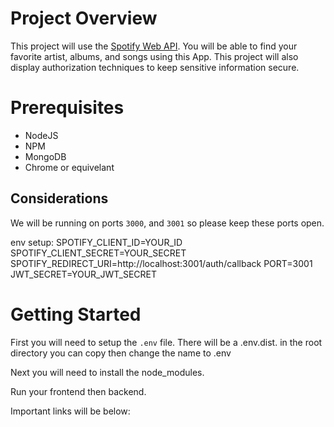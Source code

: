 # Project Overview

This project will use the [Spotify Web API](https://developer.spotify.com/documentation/web-api/). You will be able to find your favorite artist, albums, and songs using this App. This project will also display authorization techniques to keep sensitive information secure.

# Prerequisites

- NodeJS
- NPM
- MongoDB
- Chrome or equivelant

## Considerations

We will be running on ports `3000`, and `3001` so please keep these ports open.

env setup:
SPOTIFY_CLIENT_ID=YOUR_ID
SPOTIFY_CLIENT_SECRET=YOUR_SECRET
SPOTIFY_REDIRECT_URI=http://localhost:3001/auth/callback
PORT=3001
JWT_SECRET=YOUR_JWT_SECRET

# Getting Started

First you will need to setup the `.env` file. There will be a .env.dist. in the root directory you can copy then change the name to .env

Next you will need to install the node_modules.

Run your frontend then backend.

Important links will be below:
